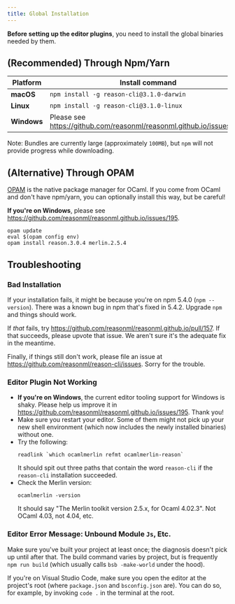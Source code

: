 ```yaml
---
title: Global Installation
---
```


**Before setting up the editor plugins**, you need to install the global binaries needed by them.

## (Recommended) Through Npm/Yarn

| Platform  | Install command
|-----------|-------------------------------------------------------------------------------------------------
| **macOS**     | `npm install -g reason-cli@3.1.0-darwin`
| **Linux**   | `npm install -g reason-cli@3.1.0-linux`
| **Windows** | Please see https://github.com/reasonml/reasonml.github.io/issues/195

Note: Bundles are currently large (approximately `100MB`), but `npm` will not provide progress while downloading.

## (Alternative) Through OPAM

[OPAM](https://opam.ocaml.org) is the native package manager for OCaml. If you come from OCaml and don't have npm/yarn, you can optionally install this way, but be careful!

**If you're on Windows**, please see https://github.com/reasonml/reasonml.github.io/issues/195.

```
opam update
eval $(opam config env)
opam install reason.3.0.4 merlin.2.5.4
```

## Troubleshooting

### Bad Installation

If your installation fails, it might be because you're on npm 5.4.0 (`npm --version`). There was a known bug in npm that's fixed in 5.4.2. Upgrade `npm` and things should work.

If _that_ fails, try https://github.com/reasonml/reasonml.github.io/pull/157. If that succeeds, please upvote that issue. We aren't sure it's the adequate fix in the meantime.

Finally, if things still don't work, please file an issue at https://github.com/reasonml/reason-cli/issues. Sorry for the trouble.

### Editor Plugin Not Working

- **If you're on Windows**, the current editor tooling support for Windows is shaky. Please help us improve it in https://github.com/reasonml/reasonml.github.io/issues/195. Thank you!
- Make sure you restart your editor. Some of them might not pick up your new shell environment (which now includes the newly installed binaries) without one.
- Try the following:
  ```
  readlink `which ocamlmerlin refmt ocamlmerlin-reason`
  ```
  It should spit out three paths that contain the word `reason-cli` if the `reason-cli` installation succeeded.
- Check the Merlin version:
  ```
  ocamlmerlin -version
  ```
  It should say "The Merlin toolkit version 2.5.x, for Ocaml 4.02.3". Not OCaml 4.03, not 4.04, etc.

### Editor Error Message: Unbound Module `Js`, Etc.

Make sure you've built your project at least once; the diagnosis doesn't pick up until after that. The build command varies by project, but is frequently `npm run build` (which usually calls `bsb -make-world` under the hood).

If you're on Visual Studio Code, make sure you open the editor at the project's root (where `package.json` and `bsconfig.json` are). You can do so, for example, by invoking `code .` in the terminal at the root.

